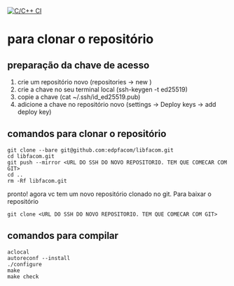 [![C/C++ CI](https://github.com/edpfacom/libfacom/actions/workflows/c-cpp.yml/badge.svg)](https://github.com/edpfacom/libfacom/actions/workflows/c-cpp.yml)

# para clonar o repositório

## preparação da chave de acesso
1. crie um repositório novo (repositories -> new )
2. crie a chave no seu terminal local (ssh-keygen -t ed25519)
3. copie a chave (cat ~/.ssh/id_ed25519.pub)
4. adicione a chave no repositório novo (settings -> Deploy keys -> add deploy key)

## comandos para clonar o repositório
```
git clone --bare git@github.com:edpfacom/libfacom.git
cd libfacom.git
git push --mirror <URL DO SSH DO NOVO REPOSITORIO. TEM QUE COMECAR COM GIT>
cd ..
rm -Rf libfacom.git
```


pronto! agora vc tem um novo repositório clonado no git. Para baixar o repositório 

```
git clone <URL DO SSH DO NOVO REPOSITORIO. TEM QUE COMECAR COM GIT>
```

## comandos para compilar

```
aclocal
autoreconf --install
./configure
make
make check
```

